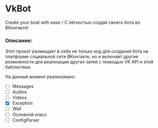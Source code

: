 # VkBot
Create your boat with ease / С лёгкостью создай своего бота во ВКонтакте!
### Описание:
Этот проект размещает в себе не только код для создания бота на платформе социальной сети ВКонтакте, но и включает другие возможности для реализации других затей с помощью VK API и этой библиотеки.

На данный момент реализовано: 
- [ ] Messages
- [ ] Audios
- [ ] Videos
- [x] Exception
- [ ] Wall
- [ ] Основной класс
- [ ] ConfigParser
